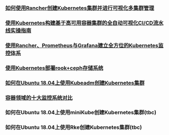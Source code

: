 ### [如何使用Rancher创建Kubernetes集群并进行可视化多集群管理](https://github.com/anypm/kubernetes-tutorials-series/blob/master/how-to-create-a-kubernetes-1-11-cluster-using-rancher-and-manage-clusters.md)
### [使用Kubernetes构建基于高可用容器集群的全自动可视化CI/CD流水线实操指南](https://github.com/anypm/anypm-kubernetes-tutorials-series/blob/master/Building-an-auto-CI-CD-Pipeline-with-Kubernetes-Rancher.md)
### [使用Rancher、Prometheus与Grafana建立全方位的Kubernetes监控体系](https://github.com/anypm/anypm-kubernetes-tutorials-series/blob/master/how-to-create-use-prometheus-in-kubernetes-clusters.md)

### [使用Kubernetes部署rook+ceph存储系统](how-to-use-kubernetes-deploy-root-ceph.md)

### [如何在Ubuntu 18.04上使用Kubeadm创建Kubernetes集群](https://github.com/anypm/kubernetes-tutorials-series/blob/master/how-to-create-a-kubernetes-1-11-cluster-using-kubeadm-on-ubuntu-18-04.md)
### [容器领域的十大监控系统对比](https://github.com/anypm/anypm-kubernetes-tutorials-series/blob/master/comparing-10-container-monitoring-solutions-rancher.md)
### 如何在Ubuntu 18.04上使用miniKube创建Kubernetes集群(tbc)
### 如何在Ubuntu 18.04上使用Rke创建Kubernetes集群(tbc)

